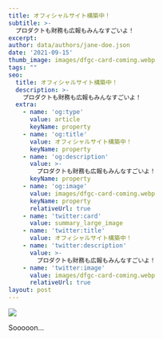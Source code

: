 ```yaml
---
title: オフィシャルサイト構築中！
subtitle: >-
  プロダクトも財務も広報もみんなすごいよ！
excerpt: 
author: data/authors/jane-doe.json
date: '2021-09-15'
thumb_image: images/dfgc-card-coming.webp
tags: ""
seo:
  title: オフィシャルサイト構築中！
  description: >-
    プロダクトも財務も広報もみんなすごいよ！
  extra:
    - name: 'og:type'
      value: article
      keyName: property
    - name: 'og:title'
      value: オフィシャルサイト構築中！
      keyName: property
    - name: 'og:description'
      value: >-
        プロダクトも財務も広報もみんなすごいよ！
      keyName: property
    - name: 'og:image'
      value: images/dfgc-card-coming.webp
      keyName: property
      relativeUrl: true
    - name: 'twitter:card'
      value: summary_large_image
    - name: 'twitter:title'
      value: オフィシャルサイト構築中！
    - name: 'twitter:description'
      value: >-
        プロダクトも財務も広報もみんなすごいよ！
    - name: 'twitter:image'
      value: images/dfgc-card-coming.webp
      relativeUrl: true
layout: post
---
```


![](/images/dfgc-card-coming.webp)

Sooooon...